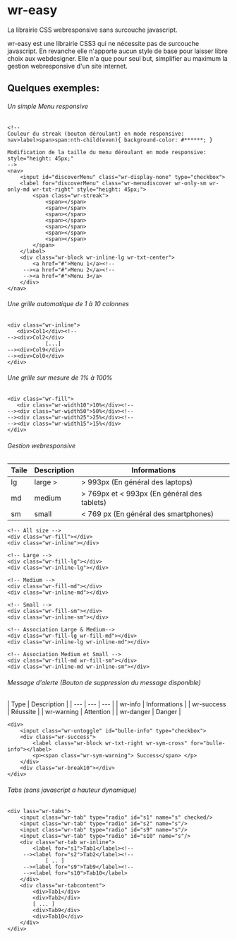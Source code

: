 
# wr-easy
La librairie CSS webresponsive sans surcouche javascript.

wr-easy est une librairie CSS3 qui ne nécessite pas de surcouche javascript.
En revanche elle n'apporte aucun style de base pour laisser libre choix aux webdesigner.
Elle n'a que pour seul but, simplifier au maximum la gestion webresponsive d'un site internet.

## Quelques exemples:

###### Un simple Menu responsive
```
<!--
Couleur du streak (bouton déroulant) en mode responsive:
nav>label>span>span:nth-child(even){ background-color: #******; }

Modification de la taille du menu déroulant en mode responsive:
style="height: 45px;"
-->
<nav>
    <input id="discoverMenu" class="wr-display-none" type="checkbox">
    <label for="discoverMenu" class="wr-menudiscover wr-only-sm wr-only-md wr-txt-right" style="height: 45px;">
        <span class="wr-streak">
            <span></span>
            <span></span>
            <span></span>
            <span></span>
            <span></span>
            <span></span>
            <span></span>
        </span>
    </label>
    <div class="wr-block wr-inline-lg wr-txt-center">
        <a href="#">Menu 1</a><!--
     --><a href="#">Menu 2</a><!--
     --><a href="#">Menu 3</a>
    </div>
</nav>
```

###### Une grille automatique de 1 à 10 colonnes
```
<div class="wr-inline">
   <div>Col1</div><!--
--><div>Col2</div>
            [...]
--><div>Col9</div>
--><div>Col0</div>
</div>
```

###### Une grille sur mesure de 1% à 100%
```
<div class="wr-fill">
   <div class="wr-width10">10%</div><!--
--><div class="wr-width50">50%</div><!--
--><div class="wr-width25">25%</div><!--
--><div class="wr-width15">15%</div>
</div>
```

###### Gestion webresponsive
| Taile | Description | Informations |
| --- | --- | --- |
| lg | large > | > 993px (En général des laptops) |
| md | medium | > 769px et < 993px (En général des tablets) |
| sm | small | < 769 px (En général des smartphones) |

```
<!-- All size -->
<div class="wr-fill"></div>
<div class="wr-inline"></div>

<!-- Large -->
<div class="wr-fill-lg"></div>
<div class="wr-inline-lg"></div>

<!-- Medium -->
<div class="wr-fill-md"></div>
<div class="wr-inline-md"></div>

<!-- Small -->
<div class="wr-fill-sm"></div>
<div class="wr-inline-sm"></div>

<!-- Association Large & Medium-->
<div class="wr-fill-lg wr-fill-md"></div>
<div class="wr-inline-lg wr-inline-md"></div>

<!-- Association Medium et Small -->
<div class="wr-fill-md wr-fill-sm"></div>
<div class="wr-inline-md wr-inline-sm"></div>
```

###### Message d'alerte (Bouton de suppression du message disponible)
| Type | Description |
| --- | --- | --- |
| wr-info | Informations |
| wr-success | Réussite |
| wr-warning | Attention |
| wr-danger | Danger |
```
<div>
    <input class="wr-untoggle" id="bulle-info" type="checkbox">
    <div class="wr-success">
        <label class="wr-block wr-txt-right wr-sym-cross" for="bulle-info"></label>
        <p><span class="wr-sym-warning"> Success</span> </p>
    </div>
    <div class="wr-break10"></div>
</div>
```

###### Tabs (sans javascript a hauteur dynamique)
```
<div lass="wr-tabs">
    <input class="wr-tab" type="radio" id="s1" name="s" checked/>
    <input class="wr-tab" type="radio" id="s2" name="s"/>
    <input class="wr-tab" type="radio" id="s9" name="s"/>
    <input class="wr-tab" type="radio" id="s10" name="s"/>
    <div class="wr-tab wr-inline">
        <label for="s1">Tab1</label><!--
     --><label for="s2">Tab2</label><!--
            [ .. ]
     --><label for="s9">Tab9</label><!--
     --><label for="s10">Tab10</label>
    </div>
    <div class="wr-tabcontent">
        <div>Tab1</div>
        <div>Tab2</div>
        [ ... ]
        <div>Tab9</div>
        <div>Tab10</div>
    </div>
</div>
```

